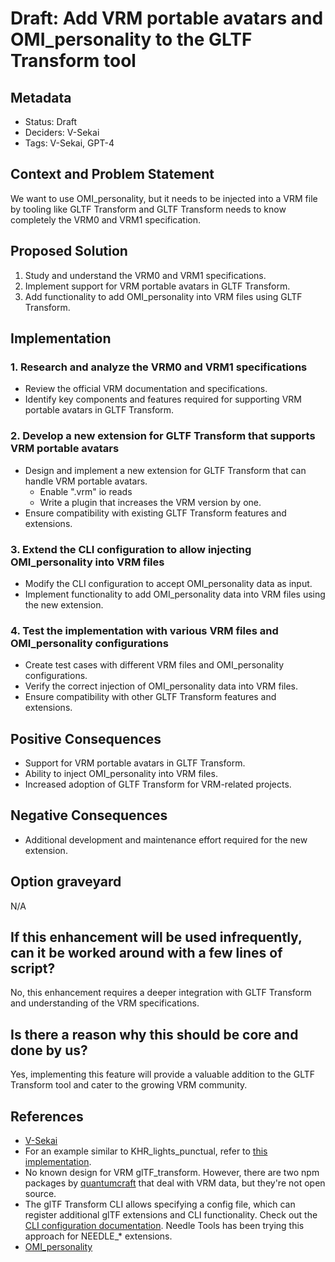 # Draft: Add VRM portable avatars and OMI_personality to the GLTF Transform tool

## Metadata

- Status: Draft <!-- draft | proposed | rejected | accepted | deprecated | superseded by -->
- Deciders: V-Sekai
- Tags: V-Sekai, GPT-4

## Context and Problem Statement

We want to use OMI_personality, but it needs to be injected into a VRM file by tooling like GLTF Transform and GLTF Transform needs to know completely the VRM0 and VRM1 specification.

## Proposed Solution

1. Study and understand the VRM0 and VRM1 specifications.
2. Implement support for VRM portable avatars in GLTF Transform.
3. Add functionality to add OMI_personality into VRM files using GLTF Transform.

## Implementation

### 1. Research and analyze the VRM0 and VRM1 specifications

- Review the official VRM documentation and specifications.
- Identify key components and features required for supporting VRM portable avatars in GLTF Transform.

### 2. Develop a new extension for GLTF Transform that supports VRM portable avatars

- Design and implement a new extension for GLTF Transform that can handle VRM portable avatars.
  - Enable ".vrm" io reads
  - Write a plugin that increases the VRM version by one.
- Ensure compatibility with existing GLTF Transform features and extensions.

### 3. Extend the CLI configuration to allow injecting OMI_personality into VRM files

- Modify the CLI configuration to accept OMI_personality data as input.
- Implement functionality to add OMI_personality data into VRM files using the new extension.

### 4. Test the implementation with various VRM files and OMI_personality configurations

- Create test cases with different VRM files and OMI_personality configurations.
- Verify the correct injection of OMI_personality data into VRM files.
- Ensure compatibility with other GLTF Transform features and extensions.

## Positive Consequences

- Support for VRM portable avatars in GLTF Transform.
- Ability to inject OMI_personality into VRM files.
- Increased adoption of GLTF Transform for VRM-related projects.

## Negative Consequences

- Additional development and maintenance effort required for the new extension.

## Option graveyard

N/A

## If this enhancement will be used infrequently, can it be worked around with a few lines of script?

No, this enhancement requires a deeper integration with GLTF Transform and understanding of the VRM specifications.

## Is there a reason why this should be core and done by us?

Yes, implementing this feature will provide a valuable addition to the GLTF Transform tool and cater to the growing VRM community.

## References

- [V-Sekai](https://v-sekai.org/)
- For an example similar to KHR_lights_punctual, refer to [this implementation](https://github.com/donmccurdy/glTF-Transform/blob/main/packages/extensions/src/khr-lights-punctual/lights-punctual.ts).
- No known design for VRM glTF_transform. However, there are two npm packages by [quantumcraft](https://www.npmjs.com/~quantumcraft) that deal with VRM data, but they're not open source.
- The glTF Transform CLI allows specifying a config file, which can register additional glTF extensions and CLI functionality. Check out the [CLI configuration documentation](https://gltf-transform.donmccurdy.com/cli-configuration). Needle Tools has been trying this approach for NEEDLE\_\* extensions.
- [OMI_personality](https://github.com/omigroup/gltf-extensions/tree/main/extensions/2.0/OMI_personality)
